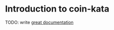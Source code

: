 # Introduction to coin-kata

TODO: write [great documentation](http://jacobian.org/writing/great-documentation/what-to-write/)
